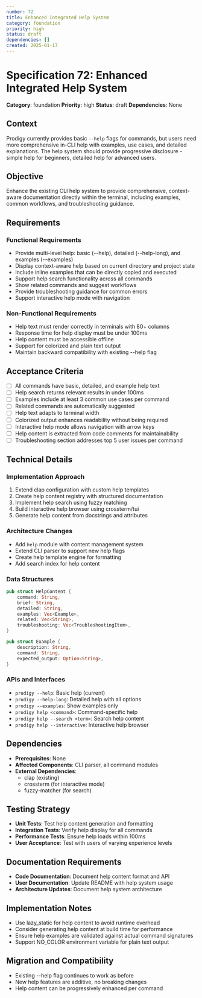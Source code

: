 ```yaml
---
number: 72
title: Enhanced Integrated Help System
category: foundation
priority: high
status: draft
dependencies: []
created: 2025-01-17
---
```


# Specification 72: Enhanced Integrated Help System

**Category**: foundation
**Priority**: high
**Status**: draft
**Dependencies**: None

## Context

Prodigy currently provides basic `--help` flags for commands, but users need more comprehensive in-CLI help with examples, use cases, and detailed explanations. The help system should provide progressive disclosure - simple help for beginners, detailed help for advanced users.

## Objective

Enhance the existing CLI help system to provide comprehensive, context-aware documentation directly within the terminal, including examples, common workflows, and troubleshooting guidance.

## Requirements

### Functional Requirements
- Provide multi-level help: basic (--help), detailed (--help-long), and examples (--examples)
- Display context-aware help based on current directory and project state
- Include inline examples that can be directly copied and executed
- Support help search functionality across all commands
- Show related commands and suggest workflows
- Provide troubleshooting guidance for common errors
- Support interactive help mode with navigation

### Non-Functional Requirements
- Help text must render correctly in terminals with 80+ columns
- Response time for help display must be under 100ms
- Help content must be accessible offline
- Support for colorized and plain text output
- Maintain backward compatibility with existing --help flag

## Acceptance Criteria

- [ ] All commands have basic, detailed, and example help text
- [ ] Help search returns relevant results in under 100ms
- [ ] Examples include at least 3 common use cases per command
- [ ] Related commands are automatically suggested
- [ ] Help text adapts to terminal width
- [ ] Colorized output enhances readability without being required
- [ ] Interactive help mode allows navigation with arrow keys
- [ ] Help content is extracted from code comments for maintainability
- [ ] Troubleshooting section addresses top 5 user issues per command

## Technical Details

### Implementation Approach
1. Extend clap configuration with custom help templates
2. Create help content registry with structured documentation
3. Implement help search using fuzzy matching
4. Build interactive help browser using crossterm/tui
5. Generate help content from docstrings and attributes

### Architecture Changes
- Add `help` module with content management system
- Extend CLI parser to support new help flags
- Create help template engine for formatting
- Add search index for help content

### Data Structures
```rust
pub struct HelpContent {
    command: String,
    brief: String,
    detailed: String,
    examples: Vec<Example>,
    related: Vec<String>,
    troubleshooting: Vec<TroubleshootingItem>,
}

pub struct Example {
    description: String,
    command: String,
    expected_output: Option<String>,
}
```

### APIs and Interfaces
- `prodigy --help`: Basic help (current)
- `prodigy --help-long`: Detailed help with all options
- `prodigy --examples`: Show examples only
- `prodigy help <command>`: Command-specific help
- `prodigy help --search <term>`: Search help content
- `prodigy help --interactive`: Interactive help browser

## Dependencies

- **Prerequisites**: None
- **Affected Components**: CLI parser, all command modules
- **External Dependencies**:
  - clap (existing)
  - crossterm (for interactive mode)
  - fuzzy-matcher (for search)

## Testing Strategy

- **Unit Tests**: Test help content generation and formatting
- **Integration Tests**: Verify help display for all commands
- **Performance Tests**: Ensure help loads within 100ms
- **User Acceptance**: Test with users of varying experience levels

## Documentation Requirements

- **Code Documentation**: Document help content format and API
- **User Documentation**: Update README with help system usage
- **Architecture Updates**: Document help system architecture

## Implementation Notes

- Use lazy_static for help content to avoid runtime overhead
- Consider generating help content at build time for performance
- Ensure help examples are validated against actual command signatures
- Support NO_COLOR environment variable for plain text output

## Migration and Compatibility

- Existing --help flag continues to work as before
- New help features are additive, no breaking changes
- Help content can be progressively enhanced per command